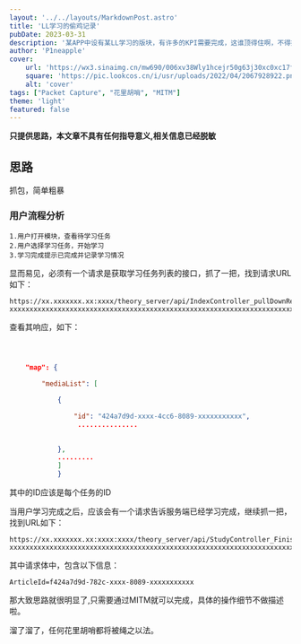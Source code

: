 ```yaml
---
layout: '../../layouts/MarkdownPost.astro'
title: 'LL学习的偷鸡记录'
pubDate: 2023-03-31
description: '某APP中设有某LL学习的版块，有许多的KPI需要完成，这谁顶得住啊，不得找个方法偷鸡'
author: 'P1neapple'
cover:
    url: 'https://wx3.sinaimg.cn/mw690/006xv38Wly1hcejr50g63j30xc0xc17f.jpg'
    square: 'https://pic.lookcos.cn/i/usr/uploads/2022/04/2067928922.png'
    alt: 'cover'
tags: ["Packet Capture", "花里胡哨", "MITM"]
theme: 'light'
featured: false
---
```












**只提供思路，本文章不具有任何指导意义,相关信息已经脱敏**



## 思路


抓包，简单粗暴

### 用户流程分析

	1.用户打开模块，查看待学习任务
	2.用户选择学习任务，开始学习
	3.学习完成提示已完成并记录学习情况

显而易见，必须有一个请求是获取学习任务列表的接口，抓了一把，找到请求URL如下：

```
https://xx.xxxxxxx.xx:xxxx/theory_server/api/IndexController_pullDownRefreshMediaPg?xxxxxxxxxxxxxxxxxxxxxxxxxxxxxxxxxxxxxxxxxxxxxxxxxxxxxxxxxxxxxxxxxxxxxxxxxxxxxxxxxxxx
```

查看其响应，如下：

```json



    "map": {

        "mediaList": [

            {

                "id": "424a7d9d-xxxx-4cc6-8089-xxxxxxxxxxx",
				 ...............
                

            },
            .........
            ]
            }
```

其中的ID应该是每个任务的ID

当用户学习完成之后，应该会有一个请求告诉服务端已经学习完成，继续抓一把，找到URL如下：

```
https://xx.xxxxxxx.xx:xxxx:xxxx/theory_server/api/StudyController_FinishInfo?
xxxxxxxxxxxxxxxxxxxxxxxxxxxxxxxxxxxxxxxxxxxxxxxxxxxxxxxxxxxxxxxxxxxxxxxxxxxxxxxxxxxx
```

其中请求体中，包含以下信息：

```
ArticleId=f424a7d9d-782c-xxxx-8089-xxxxxxxxxxx
```

那大致思路就很明显了,只需要通过MITM就可以完成，具体的操作细节不做描述啦。

溜了溜了，任何花里胡哨都将被绳之以法。